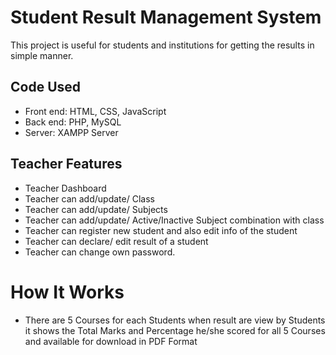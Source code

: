 #  Student Result Management System

This project is useful for students and institutions for getting the results in simple manner.

## Code Used

- Front end: HTML, CSS, JavaScript <br/>
- Back end: PHP, MySQL  <br/>
- Server: XAMPP Server

## Teacher Features

- Teacher Dashboard <br/>
- Teacher can add/update/ Class <br/>
- Teacher can add/update/ Subjects  <br/>
- Teacher can add/update/ Active/Inactive Subject combination with class  <br/>
- Teacher can register new student and also edit info of the student  <br/>
- Teacher can declare/ edit  result of a student  <br/>
- Teacher can change own password.

# How It Works

- There are 5 Courses for each Students when result are view by Students it shows the Total Marks and Percentage he/she scored for all 5 Courses and available for download in PDF Format

 

 

 


 

